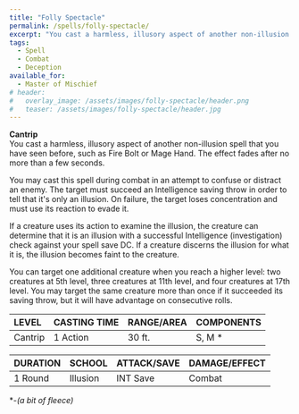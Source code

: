 ```yaml
---
title: "Folly Spectacle"
permalink: /spells/folly-spectacle/
excerpt: "You cast a harmless, illusory aspect of another non-illusion spell that you have seen before."
tags:
  - Spell
  - Combat
  - Deception
available_for:
  - Master of Mischief
# header:
#   overlay_image: /assets/images/folly-spectacle/header.png
#   teaser: /assets/images/folly-spectacle/header.jpg
---
```


**Cantrip** \
You cast a harmless, illusory aspect of another non-illusion spell that you have seen before, such as Fire Bolt or Mage Hand. The effect fades after no more than a few seconds.

You may cast this spell during combat in an attempt to confuse or distract an enemy. The target must succeed an Intelligence saving throw in order to tell that it's only an illusion. On failure, the target loses concentration and must use its reaction to evade it.

If a creature uses its action to examine the illusion, the creature can determine that it is an illusion with a successful Intelligence (investigation) check against your spell save DC. If a creature discerns the illusion for what it is, the illusion becomes faint to the creature.

You can target one additional creature when you reach a higher level: two creatures at 5th level, three creatures at 11th level, and four creatures at 17th level. You may target the same creature more than once if it succeeded its saving throw, but it will have advantage on consecutive rolls.


| LEVEL          | CASTING TIME   | RANGE/AREA     | COMPONENTS     |
| :------------- | :------------- | :------------- | :------------- |
| Cantrip        | 1 Action       | 30 ft.         | S, M *         |

| DURATION       | SCHOOL         | ATTACK/SAVE    | DAMAGE/EFFECT  |
| :------------- | :------------- | :------------- | :------------- |
| 1 Round        | Illusion       | INT Save       | Combat         |

\*-*(a bit of fleece)*
